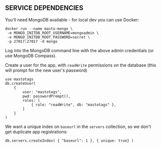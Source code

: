 ## SERVICE DEPENDENCIES

You'll need MongoDB available - for local dev you can use Docker:

```
docker run --name masto-mongo \
 -e MONGO_INITDB_ROOT_USERNAME=mongoadmin \
 -e MONGO_INITDB_ROOT_PASSWORD=secret \
 -p 27017:27017 -d mongo
```

Log into the MongoDB command line with the above admin credentials (or use MongoDB Compass).

Create a user for the app, with `readWrite` permissions on the database (this will prompt for
the new user's password)

```
use mastotags
db.createUser(
    {
        user: "mastotags",
        pwd: passwordPrompt(),
        roles: [
            { role: "readWrite", db: "mastotags" },
        ]
    }
)
```

We want a unique index on `baseurl`  in the `servers` collection, 
so we don't get duplicate app registrations:

```
db.servers.createIndex( { "baseurl": 1 }, { unique: true} )
```
